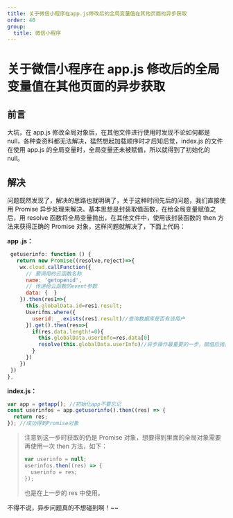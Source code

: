 ```yaml
---
title: 关于微信小程序在app.js修改后的全局变量值在其他页面的异步获取
order: 40
group:
  title: 微信小程序
---
```


# 关于微信小程序在 app.js 修改后的全局变量值在其他页面的异步获取

## 前言

大坑，在 app.js 修改全局对象后，在其他文件进行使用时发现不论如何都是 null，各种查资料都无法解决，猛然想起加载顺序时才后知后觉，index.js 的文件在使用 app.js 的全局变量时，全局变量还未被赋值，所以就得到了初始化的 null。

## 解决

问题既然发现了，解决的思路也就明确了，关于这种时间先后的问题，我们直接使用 Promise 异步处理来解决。基本思想是封装取值函数，在给全局变量赋值之后，用 resolve 函数将全局变量抛出，在其他文件中，使用该封装函数的 then 方法来获得正确的 Promise 对象，这样问题就解决了，下面上代码：

**app .js：**

```JavaScript
 getuserinfo: function () {
   return new Promise((resolve,reject)=>{
    wx.cloud.callFunction({
      // 要调用的云函数名称
      name: 'getopenid',
      // 传递给云函数的event参数
      data: {  }
    }).then(res1=>{
      this.globalData.id=res1.result;
      Userifms.where({
        userid: _.exists(res1.result)//查询数据库是否有该用户
      }).get().then(res=>{
        if(res.data.length!=0){
          this.globalData.userInfo=res.data[0]
          resolve(this.globalData.userInfo)//异步操作最重要的一步，赋值后抛出。
        }
      })
    })
 })
},
```

**index.js：**

```js
var app = getapp(); //初始化app不要忘记
const userinfos = app.getuserinfo().then((res) => {
  return res;
}); //成功得到Promise对象
```

> 注意到这一步时获取的仍是 Promise 对象，想要得到里面的全局对象需要再使用一次 then 方法，如下：
>
> ```js
> var userinfo = null;
> userinfos.then((res) => {
>   userinfo = res;
> });
> ```
>
> 也是在上一步的 res 中使用。

不得不说，异步问题真的不想碰到啊！~~
